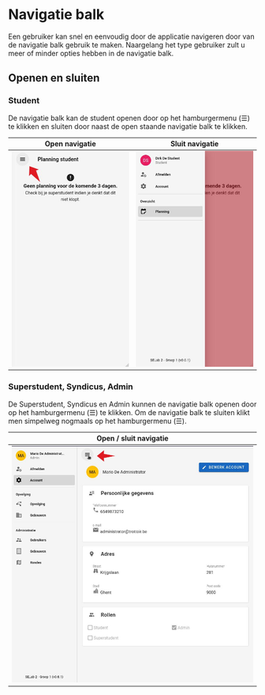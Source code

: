 # Navigatie balk
Een gebruiker kan snel en eenvoudig door de applicatie navigeren door van de navigatie
balk gebruik te maken.
Naargelang het type gebruiker zult u meer of minder opties hebben in de navigatie balk.

## Openen en sluiten
### Student
De navigatie balk kan de student openen door op het hamburgermenu (☰) te klikken en sluiten door naast de
open staande navigatie balk te klikken.

|          Open navigatie          |          Sluit navigatie          |
|:--------------------------------:|:---------------------------------:|
| ![](assets/student_open_nav.jpg) | ![](assets/student_close_nav.jpg) |

### Superstudent, Syndicus, Admin
De Superstudent, Syndicus en Admin kunnen de navigatie balk openen door op het hamburgermenu (☰) te klikken.
Om de navigatie balk te sluiten klikt men simpelweg nogmaals op het hamburgermenu (☰).

|        Open / sluit navigatie        |
|:------------------------------------:|
| ![](assets/nav_other_open_close.jpg) |
